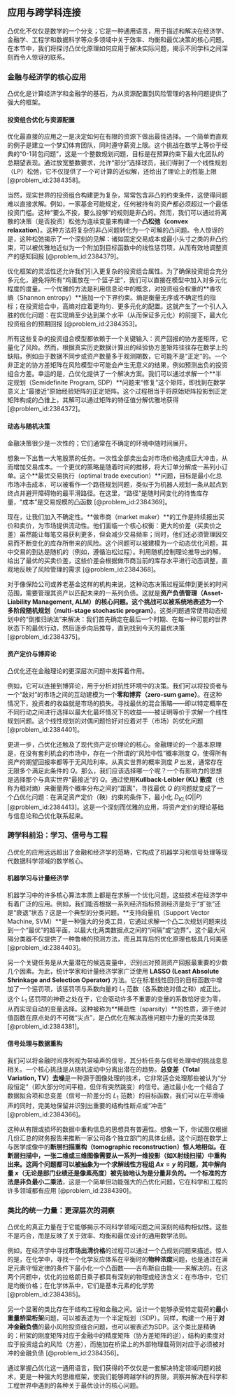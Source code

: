## 应用与跨学科连接

凸优化不仅仅是数学的一个分支；它是一种通用语言，用于描述和解决在经济学、金融学、工程学和数据科学等众多领域中关于效率、均衡和最优决策的核心问题。在本节中，我们将探讨凸优化原理如何应用于解决实际问题，揭示不同学科之间深刻而令人惊讶的联系。

### 金融与经济学的核心应用

凸优化是计算经济学和金融学的基石，为从资源配置到风险管理的各种问题提供了强大的框架。

#### 投资组合优化与资源配置

优化最直接的应用之一是决定如何在有限的资源下做出最佳选择。一个简单而直观的例子是建立一个梦幻体育团队，同时遵守薪资上限。这个挑战在数学上等价于经典的“0-1背包问题”，这是一个整数规划问题，目标是在预算约束下最大化团队的总期望表现。通过放宽整数要求，允许“部分”选择球员，我们得到了一个线性规划（LP）松弛，它不仅提供了一个可计算的近似解，还给出了理论上的性能上限[@problem_id:2384358]。

当然，现实世界的投资组合构建更为复杂，常常包含非凸的约束条件，这使得问题难以直接求解。例如，一家基金可能规定，任何被持有的资产都必须超过一个最低投资门槛。这种“要么不投，要么投够”的规则是非凸的。然而，我们可以通过将离散的决策（是否投资）松弛为连续变量来构建一个**凸松弛（convex relaxation）**。这种方法将复杂的非凸问题转化为一个可解的凸问题。令人惊讶的是，这种松弛揭示了一个深刻的见解：诸如固定交易成本或最小头寸之类的非凸约束，可以被优雅地近似为一个附加到目标函数中的线性惩罚项，从而有效地调整资产的感知回报 [@problem_id:2384379]。

优化框架的灵活性还允许我们引入更复杂的投资组合属性。为了确保投资组合充分多元化，避免将所有“鸡蛋放在一个篮子里”，我们可以直接在模型中加入对多元化程度的度量。一个优雅的方法是利用信息论中的概念，对投资组合权重的**香农熵（Shannon entropy）**施加一个下界约束。熵是衡量无序或不确定性的指标；在投资组合中，高熵对应着更均匀、更多元化的配置。这就产生了一个引人入胜的优化问题：在实现熵至少达到某个水平（从而保证多元化）的前提下，最大化投资组合的预期回报 [@problem_id:2384353]。

所有这些复杂的投资组合模型都依赖于一个关键输入：资产回报的协方差矩阵，它量化了风险。然而，根据真实历史数据计算出的经验协方差矩阵往往存在数学上的缺陷，例如由于数据不同步或资产数量多于观测期数，它可能不是“正定”的。一个非正定的协方差矩阵在风险模型中可能会产生无意义的结果，例如预测出负的投资组合方差。幸运的是，凸优化提供了一个解决方案。我们可以通过求解一个**半定规划（Semidefinite Program, SDP）**问题来“修复”这个矩阵，即找到在数学意义上“最接近”原始经验矩阵的正定矩阵。这个过程相当于将原始矩阵投影到正定矩阵构成的凸锥上，其解可以通过矩阵的特征值分解优雅地获得 [@problem_id:2384372]。

#### 动态与随机决策

金融决策很少是一次性的；它们通常在不确定的环境中随时间展开。

想象一下出售一大笔股票的任务。一次性全部卖出会对市场价格造成巨大冲击，从而增加交易成本。一个更优的策略是随着时间的推移，将大订单分解成一系列小订单。这个**最优交易执行（optimal trade execution）**问题，目标是最小化总市场冲击成本，可以被看作一个路径规划问题，类似于为机器人规划一条从起点到终点并避开障碍物的最平滑路径。在这里，“路径”是随时间变化的待售库存量，“成本”是交易规模的凸函数 [@problem_id:2384369]。

现在，让我们加入不确定性。**做市商（market maker）**的工作是持续报出买价和卖价，为市场提供流动性。他们面临一个核心权衡：更大的价差（买卖价之差）虽然能让每笔交易获利更多，但会减少交易频率；同时，他们还必须管理因交易而不断变化的库存所带来的风险。这个问题可以被建模为一个动态优化问题，其中交易的到达是随机的（例如，遵循泊松过程）。利用随机控制理论推导出的解，给出了最优的买卖价差，这些价差会根据做市商当前的库存水平进行动态调整，直观地反映了风险管理的需求 [@problem_id:2384368]。

对于像保险公司或养老基金这样的机构来说，这种动态决策过程延伸到更长的时间范围，需要管理其资产以匹配未来的一系列负债。这就是**资产负债管理（Asset-Liability Management, ALM）**的核心问题。这个挑战可以被系统地表述为一个**多阶段随机规划（multi-stage stochastic program）**。这类问题通常使用动态规划中的“倒推归纳法”来解决：我们首先确定在最后一个时期、在每一种可能的世界状态下的最优行动，然后逐步向后推导，直到找到今天的最优决策 [@problem_id:2384375]。

#### 资产定价与博弈论

凸优化还在金融理论的更深层次问题中发挥着作用。

例如，它可以连接到博弈论，用于分析对抗性环境中的决策。我们可以将投资者与一个“敌对”的市场之间的互动建模为一个**零和博弈（zero-sum game）**。在这种情况下，投资者的收益就是市场的损失。寻找最优的混合策略——即以特定概率在不同行动之间进行选择以最大化最坏情况下的收益——被证明等价于求解一个线性规划问题。这个线性规划的对偶问题恰好对应着对手（市场）的优化问题 [@problem_id:2384401]。

更进一步，凸优化还触及了现代资产定价理论的核心。金融理论的一个基本原理是，在没有套利机会的市场中，存在一个所谓的“风险中性”概率测度 $Q$，使得所有资产的期望回报率都等于无风险利率。从真实世界的概率测度 $P$ 出发，通常存在无限多个满足此条件的 $Q$。那么，我们应该选择哪一个呢？一个有影响力的思想是选择那个与真实世界“最接近”的 $Q$。通过使用**Kullback-Leibler (KL) 散度**（也称为相对熵）来衡量两个概率分布之间的“距离”，寻找最优 $Q$ 的问题就变成了一个凸优化问题：在满足资产定价（鞅）约束的条件下，最小化 $D_{KL}(Q||P)$ [@problem_id:2384413]。这是一个深刻而优雅的应用，将资产定价的理论基础与信息论和凸优化联系起来。

### 跨学科前沿：学习、信号与工程

凸优化的应用远远超出了金融和经济学的范畴，它构成了机器学习和信号处理等现代数据科学领域的数学核心。

#### 机器学习与计量经济学

机器学习中的许多核心算法本质上都是在求解一个优化问题，这些技术在经济学中有着广泛的应用。例如，我们能否根据一系列经济指标预测经济是处于“扩张”还是“衰退”状态？这是一个典型的分类问题。**支持向量机（Support Vector Machine, SVM）**是一种强大的分类工具，它通过求解一个凸二次规划问题来找到一个“最优”的超平面，以最大化两类数据点之间的“间隔”或“边界”。这个最大间隔分类器不仅提供了一种鲁棒的预测方法，而且其背后的优化原理也极具几何美感 [@problem_id:2384403]。

另一个关键任务是从大量潜在的候选变量中，识别出对预测资产回报最重要的少数几个因素。为此，统计学家和计量经济学家广泛使用 **LASSO (Least Absolute Shrinkage and Selection Operator)** 方法。它在标准线性回归的目标函数中增加了一个惩罚项，该惩罚项与系数向量的 $L_1$ 范数（各系数绝对值之和）成正比。这个 $L_1$ 惩罚项的神奇之处在于，它会驱动许多不重要的变量的系数恰好变为零，从而实现自动的变量选择。这种被称为**稀疏性（sparsity）**的性质，源于绝对值函数在原点处的不可微“尖点”，是凸优化在解决高维问题中力量的完美体现 [@problem_id:2384381]。

#### 信号处理与数据重构

我们可以将金融时间序列视为带噪声的信号，其分析任务与信号处理中的挑战息息相关。一个核心挑战是从随机波动中分离出潜在的趋势。**总变差（Total Variation, TV）去噪**是一种源于图像处理的技术，它非常适合处理那些被认为“分段恒定”（即大部分时间平稳，但伴有突然跳变）的信号。通过最小化一个结合了数据拟合项和总变差（信号一阶差分的 $L_1$ 范数）的目标函数，我们可以在平滑噪声的同时，完美地保留并识别出重要的结构性断点或“冲击” [@problem_id:2384366]。

这种从有限或损坏的数据中重构信息的思想具有普遍性。想象一下，你试图仅根据几份汇总的财务报告来推断一家公司各个独立部门的具体业绩。这个问题在数学上与医学成像中的**断层扫描重构（tomographic reconstruction）**惊人地相似。在断层扫描中，一张二维或三维图像需要从一系列一维投影（如X射线扫描）中重构出来。这两个问题都可以被抽象为一个求解线性方程组 $Ax=y$ 的问题，其中解向量 $x$（无论是部门业绩还是像素亮度）被先验地认为是分量非负的。一个标准的方法是**非负最小二乘法**，这是一个简单但功能强大的凸优化问题，它在科学和工程的许多领域都有应用 [@problem_id:2384390]。

### 类比的统一力量：更深层次的洞察

凸优化的真正力量在于它能够揭示不同科学领域问题之间深刻的结构相似性。这些不是巧合，而是反映了关于效率、均衡和最优设计的通用数学法则。

例如，在经济学中寻找**市场出清价格**的过程可以通过一个凸规划问题来描述。惊人的是，在化学中，寻找一个化学反应体系在平衡时的**物种浓度**问题，也是通过在满足元素守恒定律的条件下最小化一个凸函数——吉布斯自由能——来解决的。在这两个问题中，优化的拉格朗日乘子都具有深刻的物理或经济含义：在市场中，它们是均衡价格；在化学体系中，它们是基本元素的化学势 [@problem_id:2384385]。

另一个显著的类比存在于结构工程和金融之间。设计一个能够承受特定载荷的**最小重量桥梁桁架**问题，可以被表述为一个半定规划（SDP）。同样，构建一个用于**对冲金融负债**的最小风险投资组合问题，也可以被表述为SDP。这个类比是精确的：桁架的刚度矩阵对应于金融中的精度矩阵（协方差矩阵的逆），结构的柔度对应于投资组合的风险（方差），而施加在桥梁上的外部物理载荷则对应于必须被对冲的金融负债 [@problem_id:2384356]。

通过掌握凸优化这一通用语言，我们获得的不仅仅是一套解决特定领域问题的技术，更是一种强大的思维框架，使我们能够跨越学科的界限，洞察并解决在科学和工程世界中遇到的各种关于最优设计的核心问题。
